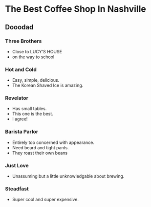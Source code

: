 # The Best Coffee Shop In Nashville
Dooodad
---
### Three Brothers
 - Close to LUCY'S HOUSE
 - on the way to school

### Hot and Cold
 - Easy, simple, delicious. 
 - The Korean Shaved Ice is amazing. 

### Revelator
 - Has small tables. 
 - This one is the best. 
 - I agree!

### Barista Parlor
 - Entirely too concerned with appearance. 
 - Need beard and tight pants. 
 - They roast their own beans

### Just Love
 - Unassuming but a little unknowledgable about brewing. 

### Steadfast
 - Super cool and super expensive. 

